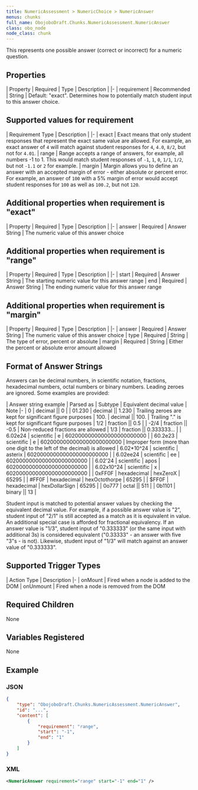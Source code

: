```yaml
---
title: NumericAssessment > NumericChoice > NumericAnswer
menus: chunks
full_name: ObojoboDraft.Chunks.NumericAssessment.NumericAnswer
class: obo_node
node_class: chunk
---
```


This represents one possible answer (correct or incorrect) for a numeric question.

## Properties

| Property | Required | Type | Description |
|-
| requirement | Recommended | String | Default: "exact". Determines how to potentially match student input to this answer choice.

## Supported values for requirement

| Requirement Type | Description |
|-
| exact | Exact means that only student responses that represent the exact same value are allowed. For example, an exact answer of `4` will match against student responses for `4`, `4.0`, `8/2`, but not for `4.01`.
| range | Range accepts a range of answers, for example, all numbers -1 to 1. This would match student responses of `-1`, `1`, `0`, `1/1`, `1/2`, but not `-1.1` or `2` for example.
| margin | Margin allows you to define an answer with an accepted margin of error - either absolute or percent error. For example, an answer of `100` with a 5% margin of error would accept student responses for `100` as well as `100.2`, but not `120`.

## Additional properties when requirement is "exact"

| Property | Required | Type | Description |
|-
| answer | Required | Answer String | The numeric value of this answer choice

## Additional properties when requirement is "range"

| Property | Required | Type | Description |
|-
| start | Required | Answer String | The starting numeric value for this answer range
| end | Required | Answer String | The ending numeric value for this answer range

## Additional properties when requirement is "margin"

| Property | Required | Type | Description |
|-
| answer | Required | Answer String | The numeric value of this answer choice
| type | Required | String | The type of error, percent or absolute
| margin | Required | String | Either the percent or absolute error amount allowed

## Format of Answer Strings

Answers can be decimal numbers, in scientific notation, fractions, hexadecimal numbers, octal numbers or binary numbers. Leading zeroes are ignored. Some examples are provided:

| Answer string example | Parsed as | Subtype | Equivalent decimal value | Note
|-
| 0 | decimal || 0 |
| 01.230 | decimal || 1.230 | Trailing zeroes are kept for significant figure purposes
| 100. | decimal || 100. | Trailing "." is kept for significant figure purposes
| 1/2 | fraction || 0.5 |
| -2/4 | fraction || -0.5 | Non-reduced fractions are allowed
| 1/3 | fraction || 0.333333... |
| 6.02e24 | scientific | e | 6020000000000000000000000 |
| 60.2e23 | scientific | e | 6020000000000000000000000 | Improper form (more than one digit to the left of the decimal) is allowed
| 6.02\*10^24 | scientific | asterix | 6020000000000000000000000 |
| 6.02ee24 | scientific | ee | 6020000000000000000000000 |
| 6.02'24 | scientific | apos | 6020000000000000000000000 |
| 6.02x10^24 | scientific | x | 6020000000000000000000000 |
| 0xFF0F | hexadecimal | hexZeroX | 65295 |
| #FF0F | hexadecimal | hexOctothorpe | 65295 |
| $FF0F | hexadecimal | hexDollarSign | 65295 |
| 0o777 | octal || 511 |
| 0b1101 | binary || 13 |

Student input is matched to potential answer values by checking the equivalent decimal value. For example, if a possible answer value is "2", student input of "2/1" is still accepted as a match as it is equivalent in value. An additional special case is afforded for fractional equivalency. If an answer value is "1/3", student input of "0.333333" (or the same input with additional 3s) is considered equivalent ("0.33333" - an answer with five "3"s - is not). Likewise, student input of "1/3" will match against an answer value of "0.333333".

## Supported Trigger Types

| Action Type | Description
|-
| onMount | Fired when a node is added to the DOM
| onUnmount | Fired when a node is removed from the DOM

## Required Children

None

## Variables Registered

None

## Example

### JSON

```json
{
	"type": "ObojoboDraft.Chunks.NumericAssessment.NumericAnswer",
	"id": "...",
	"content": [
		{
			"requirement": "range",
			"start": "-1",
			"end": "1"
		}
	]
}
```

### XML

```xml
<NumericAnswer requirement="range" start="-1" end="1" />
```
